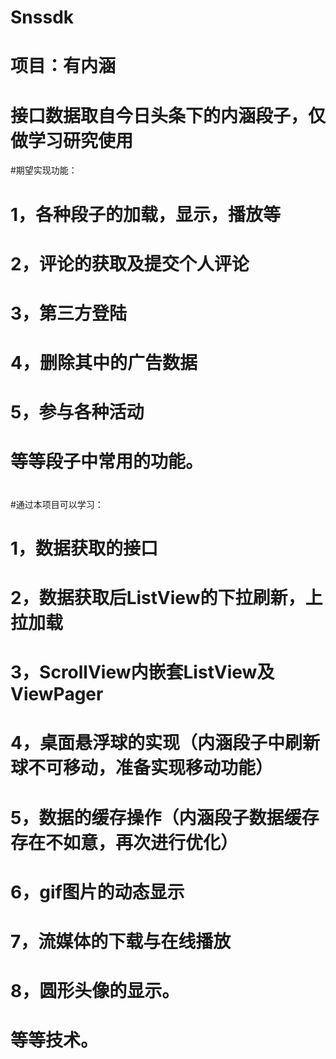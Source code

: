 # Snssdk
# 项目：有内涵
# 接口数据取自今日头条下的内涵段子，仅做学习研究使用
#期望实现功能：
#   1，各种段子的加载，显示，播放等
#   2，评论的获取及提交个人评论
#   3，第三方登陆
#   4，删除其中的广告数据
#   5，参与各种活动
#   等等段子中常用的功能。
#
#通过本项目可以学习：
#   1，数据获取的接口
#   2，数据获取后ListView的下拉刷新，上拉加载
#   3，ScrollView内嵌套ListView及ViewPager
#   4，桌面悬浮球的实现（内涵段子中刷新球不可移动，准备实现移动功能）
#   5，数据的缓存操作（内涵段子数据缓存存在不如意，再次进行优化）
#   6，gif图片的动态显示
#   7，流媒体的下载与在线播放
#   8，圆形头像的显示。
#   等等技术。
